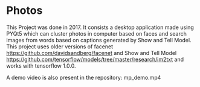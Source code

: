# Photos
This Project was done in 2017. It consists a desktop application made using PYQt5 which can cluster photos in computer based on faces and search images from words based on captions  generated by Show and Tell Model. This project uses older versions of facenet https://github.com/davidsandberg/facenet and Show and Tell Model https://github.com/tensorflow/models/tree/master/research/im2txt and works with tensorflow 1.0.0.

A demo video is also present in the repository: mp_demo.mp4
